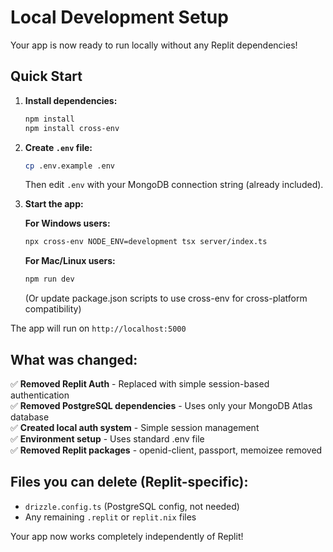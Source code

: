 # Local Development Setup

Your app is now ready to run locally without any Replit dependencies!

## Quick Start

1. **Install dependencies:**
   ```bash
   npm install
   npm install cross-env
   ```

2. **Create `.env` file:**
   ```bash
   cp .env.example .env
   ```
   Then edit `.env` with your MongoDB connection string (already included).

3. **Start the app:**
   
   **For Windows users:**
   ```bash
   npx cross-env NODE_ENV=development tsx server/index.ts
   ```
   
   **For Mac/Linux users:**
   ```bash
   npm run dev
   ```
   
   (Or update package.json scripts to use cross-env for cross-platform compatibility)

The app will run on `http://localhost:5000`

## What was changed:

✅ **Removed Replit Auth** - Replaced with simple session-based authentication  
✅ **Removed PostgreSQL dependencies** - Uses only your MongoDB Atlas database  
✅ **Created local auth system** - Simple session management  
✅ **Environment setup** - Uses standard .env file  
✅ **Removed Replit packages** - openid-client, passport, memoizee removed  

## Files you can delete (Replit-specific):
- `drizzle.config.ts` (PostgreSQL config, not needed)  
- Any remaining `.replit` or `replit.nix` files  

Your app now works completely independently of Replit!